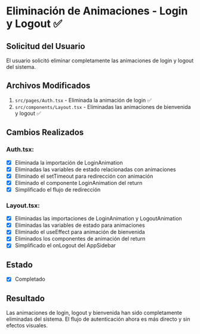 # Eliminación de Animaciones - Login y Logout ✅

## Solicitud del Usuario
El usuario solicitó eliminar completamente las animaciones de login y logout del sistema.

## Archivos Modificados
1. `src/pages/Auth.tsx` - Eliminada la animación de login ✅
2. `src/components/Layout.tsx` - Eliminadas las animaciones de bienvenida y logout ✅

## Cambios Realizados

### Auth.tsx:
- [x] Eliminada la importación de LoginAnimation
- [x] Eliminadas las variables de estado relacionadas con animaciones
- [x] Eliminado el setTimeout para redirección con animación
- [x] Eliminado el componente LoginAnimation del return
- [x] Simplificado el flujo de redirección

### Layout.tsx:
- [x] Eliminadas las importaciones de LoginAnimation y LogoutAnimation
- [x] Eliminadas las variables de estado para animaciones
- [x] Eliminado el useEffect para animación de bienvenida
- [x] Eliminados los componentes de animación del return
- [x] Simplificado el onLogout del AppSidebar

## Estado
- [x] Completado

## Resultado
Las animaciones de login, logout y bienvenida han sido completamente eliminadas del sistema. El flujo de autenticación ahora es más directo y sin efectos visuales.
